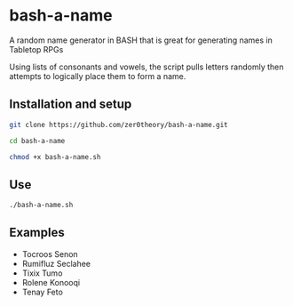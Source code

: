 # bash-a-name

A random name generator in BASH that is great for generating names in Tabletop RPGs

Using lists of consonants and vowels, the script pulls letters randomly then attempts to logically place them to form a name.


## Installation and setup

```sh
git clone https://github.com/zer0theory/bash-a-name.git
```

```sh
cd bash-a-name
```

```sh
chmod +x bash-a-name.sh
```

## Use

```sh
./bash-a-name.sh
```

## Examples

* Tocroos Senon
* Rumifluz Seclahee
* Tixix Tumo 
* Rolene Konooqi 
* Tenay Feto
